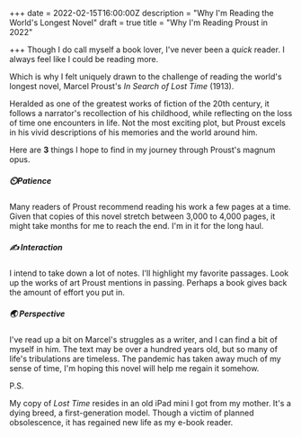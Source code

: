 +++
date = 2022-02-15T16:00:00Z
description = "Why I'm Reading the World's Longest Novel"
draft = true
title = "Why I'm Reading Proust in 2022"

+++
Though I do call myself a book lover, I've never been a *quick* reader. I always feel like I could be reading more. 

Which is why I felt uniquely drawn to the challenge of reading the world's longest novel, Marcel Proust's *In Search of Lost Time* (1913). 

Heralded as one of the greatest works of fiction of the 20th century, it follows a narrator's recollection of his childhood, while reflecting on the loss of time one encounters in life. Not the most exciting plot, but Proust excels in his vivid descriptions of his memories and the world around him.

Here are **3** things I hope to find in my journey through Proust's magnum opus.

##### ⏲️Patience
Many readers of Proust recommend reading his work a few pages at a time. Given that copies of this novel stretch between 3,000 to 4,000 pages, it might take months for me to reach the end. I'm in it for the long haul. 

##### ✍️ Interaction
I intend to take down a lot of notes. I'll highlight my favorite passages. Look up the works of art Proust mentions in passing. Perhaps a book gives back the amount of effort you put in. 

##### 🌏 Perspective
I've read up a bit on Marcel's struggles as a writer, and I can find a bit of myself in him. The text may be over a hundred years old, but so many of life's tribulations are timeless. The pandemic has taken away much of my sense of time, I'm hoping this novel will help me regain it somehow.

 

P.S.

My copy of *Lost Time* resides in an old iPad mini I got from my mother. It's a dying breed, a first-generation model. Though a victim of planned obsolescence, it has regained new life as my e-book reader.